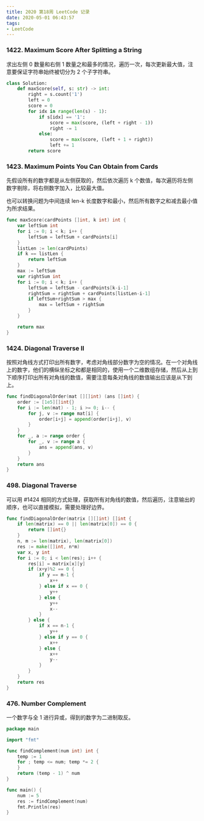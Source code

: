 ```yaml
---
title: 2020 第18周 LeetCode 记录
date: 2020-05-01 06:43:57
tags:
- LeetCode
---
```


### 1422. Maximum Score After Splitting a String

求出左侧 0 数量和右侧 1 数量之和最多的情况，遍历一次，每次更新最大值，注意要保证字符串始终被切分为 2 个子字符串。


```python
class Solution:
    def maxScore(self, s: str) -> int:
        right = s.count('1')
        left = 0
        score = 0
        for idx in range(len(s) - 1):
            if s[idx] == '1':
                score = max(score, (left + right - 1))
                right -= 1
            else:
                score = max(score, (left + 1 + right))
                left += 1
        return score
```

### 1423. Maximum Points You Can Obtain from Cards

先假设所有的数字都是从左侧获取的，然后依次遍历 k 个数值，每次遍历将左侧数字剔除，将右侧数字加入，比较最大值。

也可以转换问题为中间连续 len-k 长度数字和最小，然后所有数字之和减去最小值为所求结果。

```go
func maxScore(cardPoints []int, k int) int {
    var leftSum int
	for i := 0; i < k; i++ {
		leftSum = leftSum + cardPoints[i]
	}
	listLen := len(cardPoints)
	if k == listLen {
		return leftSum
	}
	max := leftSum
	var rightSum int
	for i := 0; i < k; i++ {
		leftSum = leftSum - cardPoints[k-i-1]
		rightSum = rightSum + cardPoints[listLen-i-1]
		if leftSum+rightSum > max {
			max = leftSum + rightSum
		}
	}

	return max
}
```


### 1424. Diagonal Traverse II

按照对角线方式打印出所有数字，考虑对角线部分数字为空的情况。在一个对角线上的数字，他们的横纵坐标之和都是相同的，使用一个二维数组存储，然后从上到下顺序打印出所有对角线的数值，需要注意每条对角线的数值输出应该是从下到上。


```go
func findDiagonalOrder(mat [][]int) (ans []int) {
    order := [1e5][]int{}
	for i := len(mat) - 1; i >= 0; i-- {
		for j, v := range mat[i] {
			order[i+j] = append(order[i+j], v)
		}
	}
	for _, a := range order {
		for _, v := range a {
			ans = append(ans, v)
		}
	}
	return ans
}
```


### 498. Diagonal Traverse

可以用 #1424 相同的方式处理，获取所有对角线的数值，然后遍历，注意输出的顺序，也可以直接模拟，需要处理好边界。

```go
func findDiagonalOrder(matrix [][]int) []int {
	if len(matrix) == 0 || len(matrix[0]) == 0 {
		return []int{}
	}
	n, m := len(matrix), len(matrix[0])
	res := make([]int, n*m)
	var x, y int
	for i := 0; i < len(res); i++ {
		res[i] = matrix[x][y]
		if (x+y)%2 == 0 {
			if y == m-1 {
				x++
			} else if x == 0 {
				y++
			} else {
				y++
				x--
			}
		} else {
			if x == n-1 {
				y++
			} else if y == 0 {
				x++
			} else {
				x++
				y--
			}
		}
	}
	return res
}
```


### 476. Number Complement

一个数字与全 1 进行异或，得到的数字为二进制取反。

```go
package main

import "fmt"

func findComplement(num int) int {
	temp := 1
	for ; temp <= num; temp *= 2 {
	}
	return (temp - 1) ^ num
}

func main() {
	num := 5
	res := findComplement(num)
	fmt.Println(res)
}
```